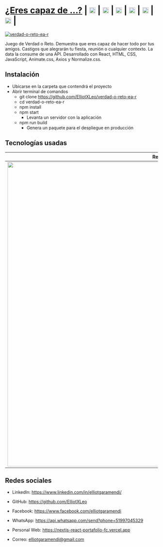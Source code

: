# [¿Eres capaz de ...?](https://verdadoretoear.netlify.app) | [<img src="https://image.flaticon.com/icons/png/512/174/174857.png" height="20"/>](https://www.linkedin.com/in/elliotgaramendi/) | [<img src="https://image.flaticon.com/icons/png/512/733/733553.png" height="20"/>](https://github.com/ElliotXLeo) | [<img src="https://image.flaticon.com/icons/png/512/145/145802.png" height="20"/>](https://www.facebook.com/elliotgaramendi) | [<img src="https://image.flaticon.com/icons/png/512/1384/1384055.png" height="20"/>](https://api.whatsapp.com/send?phone=51997045329) | [<img src="https://image.flaticon.com/icons/png/512/975/975645.png" height="20"/>](https://nextjs-react-portafolio-fc.vercel.app) | [<img src="https://image.flaticon.com/icons/png/512/5439/5439199.png" height="20"/>](mailto:elliotgaramendi@gmail.com) | 

[![verdad-o-reto-ea-r](https://i.postimg.cc/fLj2F7ss/verdad-o-reto-ea-r.png)](https://verdadoretoear.netlify.app)

Juego de Verdad o Reto. Demuestra que eres capaz de hacer todo por tus amigos. Castigos que alegrarán tu fiesta, reunión o cualquier contexto. La data la consume de una API. Desarrollado con React, HTML, CSS, JavaScript, Animate.css, Axios y Normalize.css.

## Instalación
- Ubicarse en la carpeta que contendrá el proyecto
- Abrir terminal de comandos
  - git clone https://github.com/ElliotXLeo/verdad-o-reto-ea-r
  - cd verdad-o-reto-ea-r
  - npm install
  - npm start
    - Levanta un servidor con la aplicación
  - npm run build
    - Genera un paquete para el despliegue en producción

## Tecnologías usadas
| React | HTML | CSS | JavaScript | Axios | Normalize.css | Animate.css | SweetAler2 |
| --- | --- | --- | --- | --- | --- | --- | --- |
| <img src="https://upload.wikimedia.org/wikipedia/commons/thumb/a/a7/React-icon.svg/1280px-React-icon.svg.png" width="1000px"/> | <img src="https://upload.wikimedia.org/wikipedia/commons/6/61/HTML5_logo_and_wordmark.svg" width="1000"/> | <img src="https://upload.wikimedia.org/wikipedia/commons/thumb/3/3d/CSS.3.svg/1200px-CSS.3.svg.png" width="1000"/> | <img src="https://upload.wikimedia.org/wikipedia/commons/thumb/9/99/Unofficial_JavaScript_logo_2.svg/1200px-Unofficial_JavaScript_logo_2.svg.png" width="1000"/> | <img src="https://mma.prnewswire.com/media/1517110/Axios_logo___RGB_Logo.jpg?p=twitter" width="1000px"/> | <img src="https://necolas.github.io/normalize.css/logo.svg" width="1000px"/> | <img src="https://animate.style/img/animatecss-opengraph.jpg" width="1000px"/> | <img src="https://sweetalert2.github.io/images/SweetAlert2.png" width="1000px"/> |

## Redes sociales
- LinkedIn: https://www.linkedin.com/in/elliotgaramendi/

- GitHub: https://github.com/ElliotXLeo

- Facebook: https://www.facebook.com/elliotgaramendi

- WhatsApp: https://api.whatsapp.com/send?phone=51997045329

- Personal Web: https://nextjs-react-portafolio-fc.vercel.app

- Correo: elliotgaramendi@gmail.com
